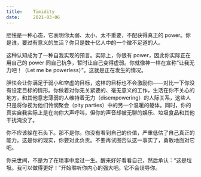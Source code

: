 ```yaml
---
title:    Timidity
date:     2021-03-06
---
```


胆怯是一种心态，它表明你太弱、太小、太不重要，不配获得真正的 power。你是谁，要过有意义的生活？你只是数十亿人中的一个微不足道的人。

这种认知成为了一种自我实现的预言。实际上，你很有 power，因此你实际正在用自己的 power 同自己抗争，暂时让自己变得虚弱。你就像神一样在宣称“让我无力吧！（Let me be powerless）”。这就是正在发生的情况。

胆怯会让你满足于弱小和空虚的目标，这样的目标也不会激励你——对比一下你没有设定目标的情形。你做着对你无关紧要的、毫无意义的工作，生活在你不关心的地方，和其他意志薄弱的人维持着无力（disempowering）的人际关系，这些人只是将你视为他们怜悯聚会（pity parties）中的另一个温暖的躯体。同时，你的真实自我实际上是在向你大声呼叫，但你的声音却被无聊的娱乐、垃圾食品和其他干扰淹没了。

你不应该躲在石头下。那不是你。你没有看到自己的价值，严重低估了自己真正的能力。这是你的现实，你要对此负责。不要再试图否认这一事实了，勇敢地面对它吧。

你来世间，不是为了在琐事中度过一生。醒来好好看看自己，然后承认：“这是垃圾。我可以做得更好！”开始聆听你内心的强大吧。它不会误导你。
